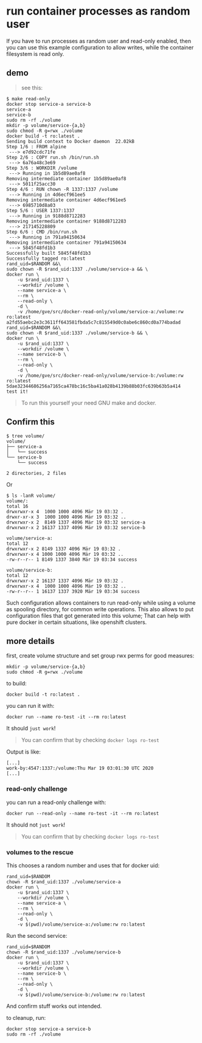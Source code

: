 # run container processes as random user

If you have to run processes as random user and read-only enabled, then you can
use this example configuration to allow writes, while the container filesystem
is read only.

## demo

> see this:

```
$ make read-only
docker stop service-a service-b
service-a
service-b
sudo rm -rf ./volume
mkdir -p volume/service-{a,b}
sudo chmod -R g=rwx ./volume
docker build -t ro:latest .
Sending build context to Docker daemon  22.02kB
Step 1/6 : FROM alpine
 ---> e7d92cdc71fe
Step 2/6 : COPY run.sh /bin/run.sh
 ---> 6a76a48c3e69
Step 3/6 : WORKDIR /volume
 ---> Running in 1b5d89ae0af8
Removing intermediate container 1b5d89ae0af8
 ---> 5011f25acc30
Step 4/6 : RUN chown -R 1337:1337 /volume
 ---> Running in 4d6ecf961ee5
Removing intermediate container 4d6ecf961ee5
 ---> 6985710d8a03
Step 5/6 : USER 1337:1337
 ---> Running in 9188d8712283
Removing intermediate container 9188d8712283
 ---> 217145228809
Step 6/6 : CMD /bin/run.sh
 ---> Running in 791a94150634
Removing intermediate container 791a94150634
 ---> 5845f48fd1b3
Successfully built 5845f48fd1b3
Successfully tagged ro:latest
rand_uid=$RANDOM &&\
sudo chown -R $rand_uid:1337 ./volume/service-a && \
docker run \
	-u $rand_uid:1337 \
	--workdir /volume \
	--name service-a \
	--rm \
	--read-only \
	-d \
	-v /home/gve/src/docker-read-only/volume/service-a:/volume:rw ro:latest
a2fd55aebc2e3c3611ff643581fbda5c7c815549d0c0abe6c860cd0a774badad
rand_uid=$RANDOM &&\
sudo chown -R $rand_uid:1337 ./volume/service-b && \
docker run \
	-u $rand_uid:1337 \
	--workdir /volume \
	--name service-b \
	--rm \
	--read-only \
	-d \
	-v /home/gve/src/docker-read-only/volume/service-b:/volume:rw ro:latest
5dae32344686256a7165ca478bc16c5ba41a028b4139b88b03fc639b63b5a414
test it!

```

> To run this yourself your need GNU make and docker.



## Confirm this
```
$ tree volume/
volume/
├── service-a
│   └── success
└── service-b
    └── success

2 directories, 2 files
```

Or
```
$ ls -lanR volume/
volume/:
total 16
drwxrwxr-x 4  1000 1000 4096 Mär 19 03:32 .
drwxr-xr-x 3  1000 1000 4096 Mär 19 03:32 ..
drwxrwxr-x 2  8149 1337 4096 Mär 19 03:32 service-a
drwxrwxr-x 2 16137 1337 4096 Mär 19 03:32 service-b

volume/service-a:
total 12
drwxrwxr-x 2 8149 1337 4096 Mär 19 03:32 .
drwxrwxr-x 4 1000 1000 4096 Mär 19 03:32 ..
-rw-r--r-- 1 8149 1337 3840 Mär 19 03:34 success

volume/service-b:
total 12
drwxrwxr-x 2 16137 1337 4096 Mär 19 03:32 .
drwxrwxr-x 4  1000 1000 4096 Mär 19 03:32 ..
-rw-r--r-- 1 16137 1337 3920 Mär 19 03:34 success
```


Such configuration allows containers to run read-only while using a volume as
spooling directory, for common write operations. This also allows to put
configuration files that got generated into this volume; That can help with
pure docker in certain situations, like openshift clusters.


## more details

first, create volume structure and set group rwx perms for good measures:
```
mkdir -p volume/service-{a,b}
sudo chmod -R g=rwx ./volume
```

to build:
```
docker build -t ro:latest .
```

you can run it with:
```
docker run --name ro-test -it --rm ro:latest
```
It should `just work`!

> You can confirm that by checking `docker logs ro-test`

Output is like:
```
[...]
work-by:4547:1337:/volume:Thu Mar 19 03:01:30 UTC 2020
[...]
```

### read-only challenge
you can run a read-only challenge with:
```
docker run --read-only --name ro-test -it --rm ro:latest
```
It should not `just work`!

> You can confirm that by checking `docker logs ro-test`


### volumes to the rescue


This chooses a random number and uses that for docker uid:
```
rand_uid=$RANDOM
chown -R $rand_uid:1337 ./volume/service-a
docker run \
    -u $rand_uid:1337 \
    --workdir /volume \
    --name service-a \
    --rm \
    --read-only \
    -d \
    -v $(pwd)/volume/service-a:/volume:rw ro:latest
```

Run the second service:

```
rand_uid=$RANDOM
chown -R $rand_uid:1337 ./volume/service-b
docker run \
    -u $rand_uid:1337 \
    --workdir /volume \
    --name service-b \
    --rm \
    --read-only \
    -d \
    -v $(pwd)/volume/service-b:/volume:rw ro:latest
```

And confirm stuff works out intended.

to cleanup, run:
```
docker stop service-a service-b
sudo rm -rf ./volume
```
